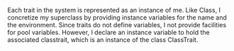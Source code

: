 Each trait in the system is represented as an instance of me. Like Class, I concretize my superclass by providing instance variables for the name and the environment. Since traits do not define variables, I not provide facilities for pool variables. However, I declare an instance variable to hold the associated classtrait, which is an instance of the class ClassTrait. 